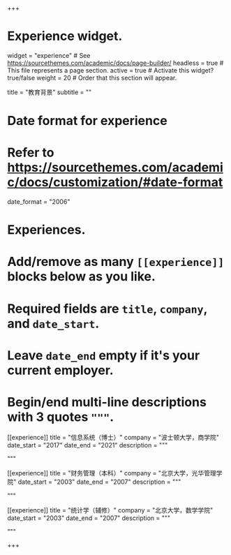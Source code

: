 +++
# Experience widget.
widget = "experience"  # See https://sourcethemes.com/academic/docs/page-builder/
headless = true  # This file represents a page section.
active = true  # Activate this widget? true/false
weight = 20  # Order that this section will appear.

title = "教育背景"
subtitle = ""

# Date format for experience
#   Refer to https://sourcethemes.com/academic/docs/customization/#date-format
date_format = "2006"

# Experiences.
#   Add/remove as many `[[experience]]` blocks below as you like.
#   Required fields are `title`, `company`, and `date_start`.
#   Leave `date_end` empty if it's your current employer.
#   Begin/end multi-line descriptions with 3 quotes `"""`.
[[experience]]
  title = "信息系统（博士）"
  company = "波士顿大学，商学院"
  date_start = "2017"
  date_end = "2021"
  description = """<br />

  """

[[experience]]
  title = "财务管理（本科）"
  company = "北京大学，光华管理学院"
  date_start = "2003"
  date_end = "2007"
  description = """<br />


  """

[[experience]]
  title = "统计学（辅修）"
  company = "北京大学，数学学院"
  date_start = "2003"
  date_end = "2007"
  description = """<br />

  
  """

+++
